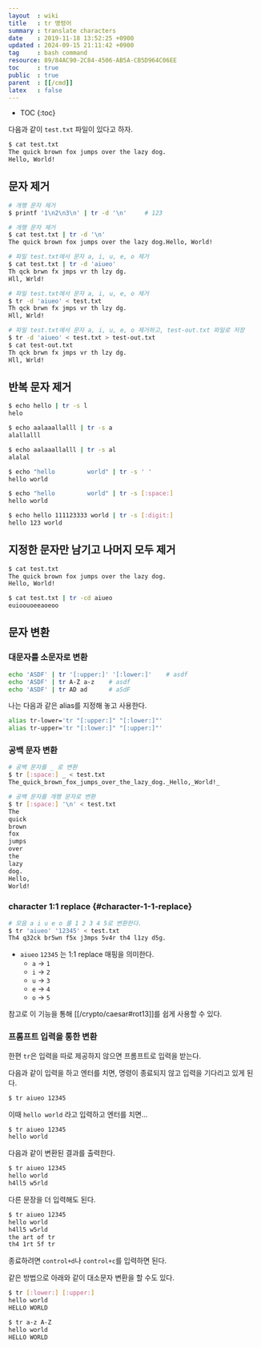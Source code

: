 ```yaml
---
layout  : wiki
title   : tr 명령어
summary : translate characters
date    : 2019-11-18 13:52:25 +0900
updated : 2024-09-15 21:11:42 +0900
tag     : bash command
resource: 89/84AC90-2C84-4506-AB5A-CB5D964C06EE
toc     : true
public  : true
parent  : [[/cmd]]
latex   : false
---
```

* TOC
{:toc}

다음과 같이 `test.txt` 파일이 있다고 하자.

```sh
$ cat test.txt
The quick brown fox jumps over the lazy dog.
Hello, World!
```

## 문자 제거

```sh
# 개행 문자 제거
$ printf '1\n2\n3\n' | tr -d '\n'     # 123

# 개행 문자 제거
$ cat test.txt | tr -d '\n'
The quick brown fox jumps over the lazy dog.Hello, World!
```

```sh
# 파일 test.txt에서 문자 a, i, u, e, o 제거
$ cat test.txt | tr -d 'aiueo'
Th qck brwn fx jmps vr th lzy dg.
Hll, Wrld!

# 파일 test.txt에서 문자 a, i, u, e, o 제거
$ tr -d 'aiueo' < test.txt
Th qck brwn fx jmps vr th lzy dg.
Hll, Wrld!

# 파일 test.txt에서 문자 a, i, u, e, o 제거하고, test-out.txt 파일로 저장
$ tr -d 'aiueo' < test.txt > test-out.txt
$ cat test-out.txt
Th qck brwn fx jmps vr th lzy dg.
Hll, Wrld!
```

## 반복 문자 제거

```sh
$ echo hello | tr -s l
helo

$ echo aalaaallalll | tr -s a
alallalll

$ echo aalaaallalll | tr -s al
alalal

$ echo "hello         world" | tr -s ' '
hello world

$ echo "hello         world" | tr -s [:space:]
hello world

$ echo hello 111123333 world | tr -s [:digit:]
hello 123 world
```

## 지정한 문자만 남기고 나머지 모두 제거

```sh
$ cat test.txt
The quick brown fox jumps over the lazy dog.
Hello, World!

$ cat test.txt | tr -cd aiueo
euioouoeeaoeoo
```

## 문자 변환

### 대문자를 소문자로 변환

```sh
echo 'ASDF' | tr '[:upper:]' '[:lower:]'    # asdf
echo 'ASDF' | tr A-Z a-z    # asdf
echo 'ASDF' | tr AD ad      # aSdF
```

나는 다음과 같은 alias를 지정해 놓고 사용한다.

```bash
alias tr-lower='tr "[:upper:]" "[:lower:]"'
alias tr-upper='tr "[:lower:]" "[:upper:]"'
```

### 공백 문자 변환

```sh
# 공백 문자를 _ 로 변환
$ tr [:space:] _ < test.txt
The_quick_brown_fox_jumps_over_the_lazy_dog._Hello,_World!_
```

```sh
# 공백 문자를 개행 문자로 변환
$ tr [:space:] '\n' < test.txt 
The
quick
brown
fox
jumps
over
the
lazy
dog.
Hello,
World!
```

### character 1:1 replace {#character-1-1-replace}

```sh
# 모음 a i u e o 를 1 2 3 4 5로 변환한다.
$ tr 'aiueo' '12345' < test.txt
Th4 q32ck br5wn f5x j3mps 5v4r th4 l1zy d5g.
```

- `aiueo` `12345` 는 1:1 replace 매핑을 의미한다.
    - `a` → `1`
    - `i` → `2`
    - `u` → `3`
    - `e` → `4`
    - `o` → `5`

참고로 이 기능을 통해 [[/crypto/caesar#rot13]]를 쉽게 사용할 수 있다.

### 프롬프트 입력을 통한 변환

한편 `tr`은 입력을 따로 제공하지 않으면 프롬프트로 입력을 받는다.

다음과 같이 입력을 하고 엔터를 치면, 명령이 종료되지 않고 입력을 기다리고 있게 된다.

```sh
$ tr aiueo 12345

```

이때 `hello world` 라고 입력하고 엔터를 치면...

```sh
$ tr aiueo 12345
hello world
```

다음과 같이 변환된 결과를 출력한다.

```sh
$ tr aiueo 12345
hello world
h4ll5 w5rld
```

다른 문장을 더 입력해도 된다.

```sh
$ tr aiueo 12345
hello world
h4ll5 w5rld
the art of tr
th4 1rt 5f tr
```

종료하려면 `control+d`나 `control+c`를 입력하면 된다.

같은 방법으로 아래와 같이 대소문자 변환을 할 수도 있다.

```sh
$ tr [:lower:] [:upper:]
hello world
HELLO WORLD

$ tr a-z A-Z
hello world
HELLO WORLD
```


